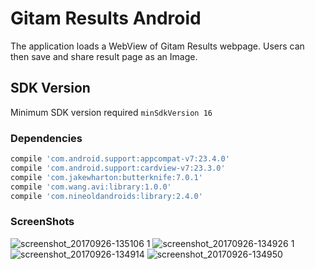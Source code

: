 # Gitam Results Android

The application loads a WebView of Gitam Results webpage. Users can then save and share result page as an Image.

## SDK Version
Minimum SDK version required ``` minSdkVersion 16 ```

### Dependencies

```bash
compile 'com.android.support:appcompat-v7:23.4.0'
compile 'com.android.support:cardview-v7:23.3.0'
compile 'com.jakewharton:butterknife:7.0.1'
compile 'com.wang.avi:library:1.0.0'
compile 'com.nineoldandroids:library:2.4.0'
```

### ScreenShots

![screenshot_20170926-135106 1](https://user-images.githubusercontent.com/14851449/30857296-d63f536e-a2d8-11e7-9dd1-1fd50796651d.jpg)
![screenshot_20170926-134926 1](https://user-images.githubusercontent.com/14851449/30857575-d835fbf4-a2d9-11e7-81ae-8d7510d6b58d.jpg)
![screenshot_20170926-134914](https://user-images.githubusercontent.com/14851449/30857674-4fcf1510-a2da-11e7-863d-bcac930b1fe1.jpg)
![screenshot_20170926-134950](https://user-images.githubusercontent.com/14851449/30857745-8a601eea-a2da-11e7-8c7f-b7145fce2ece.jpg)

